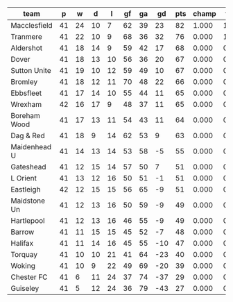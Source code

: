 |     team     | p  | w  | d  | l  | gf | ga | gd  | pts | champ | top2  | top3  | top4  |  5-7  | bot4  | bot3  | bot2  |
|--------------|----|----|----|----|----|----|-----|-----|-------|-------|-------|-------|-------|-------|-------|-------|
| Macclesfield | 41 | 24 | 10 |  7 | 62 | 39 |  23 |  82 | 1.000 | 1.000 | 1.000 | 1.000 | 0.000 | 0.000 | 0.000 | 0.000|
| Tranmere     | 41 | 22 | 10 |  9 | 68 | 36 |  32 |  76 | 0.000 | 1.000 | 1.000 | 1.000 | 0.000 | 0.000 | 0.000 | 0.000|
| Aldershot    | 41 | 18 | 14 |  9 | 59 | 42 |  17 |  68 | 0.000 | 0.000 | 0.394 | 0.608 | 0.393 | 0.000 | 0.000 | 0.000|
| Dover        | 41 | 18 | 13 | 10 | 56 | 36 |  20 |  67 | 0.000 | 0.000 | 0.286 | 0.597 | 0.403 | 0.000 | 0.000 | 0.000|
| Sutton Unite | 41 | 19 | 10 | 12 | 59 | 49 |  10 |  67 | 0.000 | 0.000 | 0.267 | 0.476 | 0.475 | 0.000 | 0.000 | 0.000|
| Bromley      | 41 | 18 | 12 | 11 | 70 | 48 |  22 |  66 | 0.000 | 0.000 | 0.053 | 0.272 | 0.635 | 0.000 | 0.000 | 0.000|
| Ebbsfleet    | 41 | 17 | 14 | 10 | 55 | 44 |  11 |  65 | 0.000 | 0.000 | 0.000 | 0.048 | 0.426 | 0.000 | 0.000 | 0.000|
| Wrexham      | 42 | 16 | 17 |  9 | 48 | 37 |  11 |  65 | 0.000 | 0.000 | 0.000 | 0.000 | 0.036 | 0.000 | 0.000 | 0.000|
| Boreham Wood | 41 | 17 | 13 | 11 | 54 | 43 |  11 |  64 | 0.000 | 0.000 | 0.000 | 0.000 | 0.593 | 0.000 | 0.000 | 0.000|
| Dag & Red    | 41 | 18 |  9 | 14 | 62 | 53 |   9 |  63 | 0.000 | 0.000 | 0.000 | 0.000 | 0.040 | 0.000 | 0.000 | 0.000|
| Maidenhead U | 41 | 14 | 13 | 14 | 53 | 58 |  -5 |  55 | 0.000 | 0.000 | 0.000 | 0.000 | 0.000 | 0.000 | 0.000 | 0.000|
| Gateshead    | 41 | 12 | 15 | 14 | 57 | 50 |   7 |  51 | 0.000 | 0.000 | 0.000 | 0.000 | 0.000 | 0.000 | 0.000 | 0.000|
| L Orient     | 41 | 13 | 12 | 16 | 50 | 51 |  -1 |  51 | 0.000 | 0.000 | 0.000 | 0.000 | 0.000 | 0.000 | 0.000 | 0.000|
| Eastleigh    | 42 | 12 | 15 | 15 | 56 | 65 |  -9 |  51 | 0.000 | 0.000 | 0.000 | 0.000 | 0.000 | 0.000 | 0.000 | 0.000|
| Maidstone Un | 41 | 12 | 13 | 16 | 50 | 59 |  -9 |  49 | 0.000 | 0.000 | 0.000 | 0.000 | 0.000 | 0.000 | 0.000 | 0.000|
| Hartlepool   | 41 | 12 | 13 | 16 | 46 | 55 |  -9 |  49 | 0.000 | 0.000 | 0.000 | 0.000 | 0.000 | 0.000 | 0.000 | 0.000|
| Barrow       | 41 | 11 | 15 | 15 | 45 | 52 |  -7 |  48 | 0.000 | 0.000 | 0.000 | 0.000 | 0.000 | 0.000 | 0.000 | 0.000|
| Halifax      | 41 | 11 | 14 | 16 | 45 | 55 | -10 |  47 | 0.000 | 0.000 | 0.000 | 0.000 | 0.000 | 0.000 | 0.000 | 0.000|
| Torquay      | 41 | 10 | 10 | 21 | 41 | 64 | -23 |  40 | 0.000 | 0.000 | 0.000 | 0.000 | 0.000 | 1.000 | 0.321 | 0.000|
| Woking       | 41 | 10 |  9 | 22 | 49 | 69 | -20 |  39 | 0.000 | 0.000 | 0.000 | 0.000 | 0.000 | 1.000 | 0.679 | 0.000|
| Chester FC   | 41 |  6 | 11 | 24 | 37 | 74 | -37 |  29 | 0.000 | 0.000 | 0.000 | 0.000 | 0.000 | 1.000 | 1.000 | 1.000|
| Guiseley     | 41 |  5 | 12 | 24 | 36 | 79 | -43 |  27 | 0.000 | 0.000 | 0.000 | 0.000 | 0.000 | 1.000 | 1.000 | 1.000|
